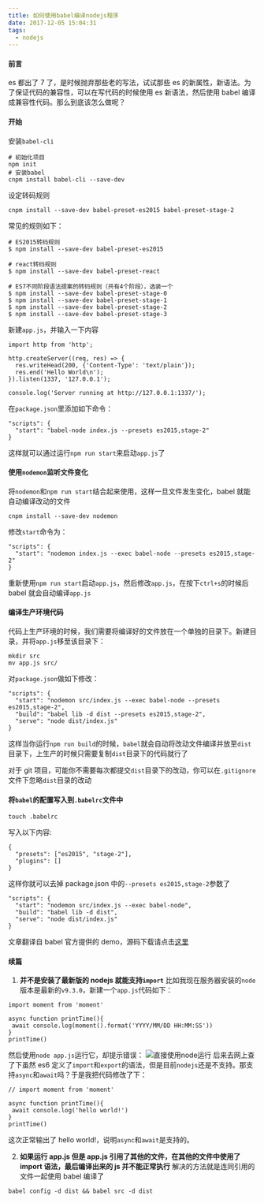 ```yaml
---
title: 如何使用babel编译nodejs程序
date: 2017-12-05 15:04:31
tags: 
  - nodejs
---
```


#### 前言

es 都出了 7 了，是时候抛弃那些老的写法，试试那些 es 的新属性，新语法。为了保证代码的兼容性，可以在写代码的时候使用 es 新语法，然后使用 babel 编译成兼容性代码。那么到底该怎么做呢？

#### 开始

安装`babel-cli`

```
# 初始化项目
npm init
# 安装babel
cnpm install babel-cli --save-dev
```

设定转码规则

```
cnpm install --save-dev babel-preset-es2015 babel-preset-stage-2
```

常见的规则如下：

```
# ES2015转码规则
$ npm install --save-dev babel-preset-es2015

# react转码规则
$ npm install --save-dev babel-preset-react

# ES7不同阶段语法提案的转码规则（共有4个阶段），选装一个
$ npm install --save-dev babel-preset-stage-0
$ npm install --save-dev babel-preset-stage-1
$ npm install --save-dev babel-preset-stage-2
$ npm install --save-dev babel-preset-stage-3
```

新建`app.js`，并输入一下内容

```
import http from 'http';

http.createServer((req, res) => {
  res.writeHead(200, {'Content-Type': 'text/plain'});
  res.end('Hello World\n');
}).listen(1337, '127.0.0.1');

console.log('Server running at http://127.0.0.1:1337/');
```

在`package.json`里添加如下命令：

```
"scripts": {
  "start": "babel-node index.js --presets es2015,stage-2"
}
```

这样就可以通过运行`npm run start`来启动`app.js`了

#### 使用`nodemon`监听文件变化

将`nodemon`和`npm run start`结合起来使用，这样一旦文件发生变化，babel 就能自动编译改动的文件

```
cnpm install --save-dev nodemon
```

修改`start`命令为：

```
"scripts": {
  "start": "nodemon index.js --exec babel-node --presets es2015,stage-2"
}
```

重新使用`npm run start`启动`app.js`，然后修改`app.js`，在按下`ctrl+s`的时候后 babel 就会自动编译`app.js`

#### 编译生产环境代码

代码上生产环境的时候，我们需要将编译好的文件放在一个单独的目录下。新建目录，并将`app.js`移至该目录下：

```
mkdir src
mv app.js src/
```

对`package.json`做如下修改：

```
"scripts": {
  "start": "nodemon src/index.js --exec babel-node --presets es2015,stage-2",
  "build": "babel lib -d dist --presets es2015,stage-2",
  "serve": "node dist/index.js"
}
```

这样当你运行`npm run build`的时候，`babel`就会自动将改动文件编译并放至`dist`目录下，上生产的时候只需要复制`dist`目录下的代码就行了

对于 git 项目，可能你不需要每次都提交`dist`目录下的改动，你可以在`.gitignore`文件下忽略`dist`目录的改动

#### 将`babel`的配置写入到`.babelrc`文件中

```
touch .babelrc
```

写入以下内容:

```
{
  "presets": ["es2015", "stage-2"],
  "plugins": []
}
```

这样你就可以去掉 package.json 中的`--presets es2015,stage-2`参数了

```
"scripts": {
  "start": "nodemon src/index.js --exec babel-node",
  "build": "babel lib -d dist",
  "serve": "node dist/index.js"
}
```

文章翻译自 babel 官方提供的 demo，源码下载请点击[这里](https://github.com/babel/example-node-server)

#### 续篇

1.  **并不是安装了最新版的 nodejs 就能支持`import`**
    比如我现在服务器安装的`node`版本是最新的`v9.3.0`，新建一个`app.js`代码如下：

```
import moment from 'moment'

async function printTime(){
 await console.log(moment().format('YYYY/MM/DD HH:MM:SS'))
}
printTime()
```

然后使用`node app.js`运行它，却提示错误：
![直接使用node运行](https://fs.andylistudio.com/blog/node-v.png/default)
后来去网上查了下虽然 es6 定义了`import`和`export`的语法，但是目前`nodejs`还是不支持。那支持`async`和`await`吗？于是我把代码修改了下：

```
// import moment from 'moment'

async function printTime(){
 await console.log('hello world!')
}
printTime()
```

这次正常输出了 hello world!，说明`async`和`await`是支持的。

2.  **如果运行 app.js 但是 app.js 引用了其他的文件，在其他的文件中使用了 import 语法，最后编译出来的 js 并不能正常执行**
    解决的方法就是连同引用的文件一起使用 babel 编译了

```
babel config -d dist && babel src -d dist
```
